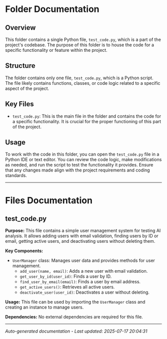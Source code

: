 # Folder Documentation

## Overview
This folder contains a single Python file, `test_code.py`, which is a part of the project's codebase. The purpose of this folder is to house the code for a specific functionality or feature within the project.

## Structure
The folder contains only one file, `test_code.py`, which is a Python script. The file likely contains functions, classes, or code logic related to a specific aspect of the project.

## Key Files
- `test_code.py`: This is the main file in the folder and contains the code for a specific functionality. It is crucial for the proper functioning of this part of the project.

## Usage
To work with the code in this folder, you can open the `test_code.py` file in a Python IDE or text editor. You can review the code logic, make modifications as needed, and run the script to test the functionality it provides. Ensure that any changes made align with the project requirements and coding standards.

---

# Files Documentation

## test_code.py

**Purpose:** This file contains a simple user management system for testing AI analysis. It allows adding users with email validation, finding users by ID or email, getting active users, and deactivating users without deleting them.

**Key Components:**
- `UserManager` class: Manages user data and provides methods for user management.
  - `add_user(name, email)`: Adds a new user with email validation.
  - `get_user_by_id(user_id)`: Finds a user by ID.
  - `find_user_by_email(email)`: Finds a user by email address.
  - `get_active_users()`: Retrieves all active users.
  - `deactivate_user(user_id)`: Deactivates a user without deleting.

**Usage:** This file can be used by importing the `UserManager` class and creating an instance to manage users.

**Dependencies:** No external dependencies are required for this file.

---
*Auto-generated documentation - Last updated: 2025-07-17 20:04:31*
